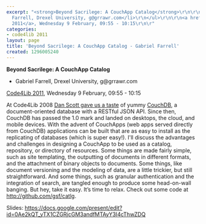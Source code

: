 ```yaml
---
excerpt: "<strong>Beyond Sacrilege: A CouchApp Catalog</strong>\r\n\r\n<ul>\r\n<li>Gabriel
  Farrell, Drexel University, g@grrawr.com</li>\r\n</ul>\r\n\r\n<a href=\"/conference/2011/schedule\">Code4Lib
  2011</a>, Wednesday 9 February, 09:55 - 10:15\r\n\r"
categories:
- code4lib 2011
layout: page
title: 'Beyond Sacrilege: A CouchApp Catalog - Gabriel Farrell'
created: 1296005240
---
```

<strong>Beyond Sacrilege: A CouchApp Catalog</strong>

<ul>
<li>Gabriel Farrell, Drexel University, g@grrawr.com</li>
</ul>

<a href="/conference/2011/schedule">Code4Lib 2011</a>, Wednesday 9 February, 09:55 - 10:15

At Code4Lib 2008 <a href="http://code4lib.org/conference/2008/scott">Dan Scott gave us a taste</a> of yummy <a href="http://couchdb.org/">CouchDB</a>, a document-oriented database with a RESTful JSON API. Since then, CouchDB has passed the 1.0 mark and landed on desktops, the cloud, and mobile devices. With the advent of CouchApps (web apps served directly from CouchDB) applications can be built that are as easy to install as the replicating of databases (which is super easy!). I'll discuss the advantages and challenges in designing a CouchApp to be used as a catalog, repository, or directory of resources. Some things are made fairly simple, such as site templating, the outputting of documents in different formats, and the attachment of binary objects to documents. Some things, like document versioning and the modeling of data, are a little trickier, but still straightforward. And some things, such as granular authentication and the integration of search, are tangled enough to produce some head-on-wall banging. But hey, take it easy. It’s time to relax. Check out some code at <a href="http://github.com/gsf/catlg">http://github.com/gsf/catlg</a>.

Slides: <a href="https://docs.google.com/present/edit?id=0Ae2kQT_yTX1CZGRjcGM3andfMTAyY3I4cThwZDQ">https://docs.google.com/present/edit?id=0Ae2kQT_yTX1CZGRjcGM3andfMTAyY3I4cThwZDQ</a>
